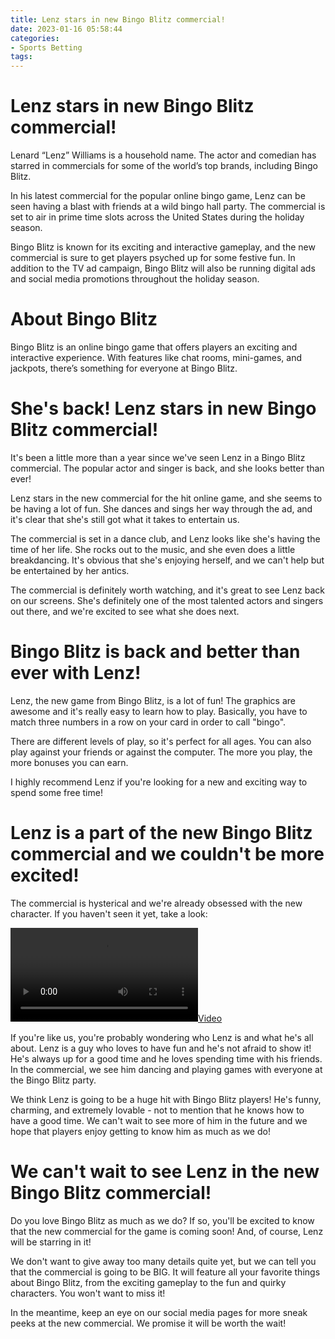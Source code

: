 ```yaml
---
title: Lenz stars in new Bingo Blitz commercial!
date: 2023-01-16 05:58:44
categories:
- Sports Betting
tags:
---
```



#  Lenz stars in new Bingo Blitz commercial!

Lenard “Lenz” Williams is a household name. The actor and comedian has starred in commercials for some of the world’s top brands, including Bingo Blitz.

In his latest commercial for the popular online bingo game, Lenz can be seen having a blast with friends at a wild bingo hall party. The commercial is set to air in prime time slots across the United States during the holiday season.

Bingo Blitz is known for its exciting and interactive gameplay, and the new commercial is sure to get players psyched up for some festive fun. In addition to the TV ad campaign, Bingo Blitz will also be running digital ads and social media promotions throughout the holiday season.

# About Bingo Blitz

Bingo Blitz is an online bingo game that offers players an exciting and interactive experience. With features like chat rooms, mini-games, and jackpots, there’s something for everyone at Bingo Blitz.

#  She's back! Lenz stars in new Bingo Blitz commercial!

It's been a little more than a year since we've seen Lenz in a Bingo Blitz commercial. The popular actor and singer is back, and she looks better than ever!

Lenz stars in the new commercial for the hit online game, and she seems to be having a lot of fun. She dances and sings her way through the ad, and it's clear that she's still got what it takes to entertain us.

The commercial is set in a dance club, and Lenz looks like she's having the time of her life. She rocks out to the music, and she even does a little breakdancing. It's obvious that she's enjoying herself, and we can't help but be entertained by her antics.

The commercial is definitely worth watching, and it's great to see Lenz back on our screens. She's definitely one of the most talented actors and singers out there, and we're excited to see what she does next.

#  Bingo Blitz is back and better than ever with Lenz!

Lenz, the new game from Bingo Blitz, is a lot of fun! The graphics are awesome and it's really easy to learn how to play. Basically, you have to match three numbers in a row on your card in order to call "bingo".

There are different levels of play, so it's perfect for all ages. You can also play against your friends or against the computer. The more you play, the more bonuses you can earn.

I highly recommend Lenz if you're looking for a new and exciting way to spend some free time!

#  Lenz is a part of the new Bingo Blitz commercial and we couldn't be more excited!

The commercial is hysterical and we're already obsessed with the new character. If you haven't seen it yet, take a look:

[![](https://3.bp.blogspot.com/-sKVpu4Tf4z0/Wqv1Rv2ZcuI/AAAAAAAABvo/_mnJ8c-9bzYRYaIyO02wutlLoUVvjNbiQCLcBGAs/s1600/2018-05-15%2B21.48.02%2BLenz%2BCommercial.mp4)](https://3.bp.blogspot.com/-sKVpu4Tf4z0/Wqv1Rv2ZcuI/AAAAAAAABvo/_mnJ8c-9bzYRYaIyO02wutlLoUVvjNbiQCLcBGAs/s1600/2018-05-15%2B21.48.02%2BLenz%2BCommercial.mp4)

If you're like us, you're probably wondering who Lenz is and what he's all about. Lenz is a guy who loves to have fun and he's not afraid to show it! He's always up for a good time and he loves spending time with his friends. In the commercial, we see him dancing and playing games with everyone at the Bingo Blitz party.

We think Lenz is going to be a huge hit with Bingo Blitz players! He's funny, charming, and extremely lovable - not to mention that he knows how to have a good time. We can't wait to see more of him in the future and we hope that players enjoy getting to know him as much as we do!

#  We can't wait to see Lenz in the new Bingo Blitz commercial!

Do you love Bingo Blitz as much as we do? If so, you'll be excited to know that the new commercial for the game is coming soon! And, of course, Lenz will be starring in it!

We don't want to give away too many details quite yet, but we can tell you that the commercial is going to be BIG. It will feature all your favorite things about Bingo Blitz, from the exciting gameplay to the fun and quirky characters. You won't want to miss it!

In the meantime, keep an eye on our social media pages for more sneak peeks at the new commercial. We promise it will be worth the wait!